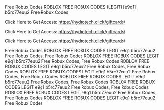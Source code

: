 Free Robux Codes ROBLOX FREE ROBUX CODES (LEGIT) [e9q1] b5rc77euu2 Free Robux Codes

Click Here to Get Access: https://hydrotech.click/giftcards/

Click Here to Get Access: https://hydrotech.click/giftcards/

Click Here to Get Access: https://hydrotech.click/giftcards/

Free Robux Codes ROBLOX FREE ROBUX CODES LEGIT e9q1 b5rc77euu2 Free Robux Codes, Free Robux Codes ROBLOX FREE ROBUX CODES LEGIT e9q1 b5rc77euu2 Free Robux Codes, Free Robux Codes ROBLOX FREE ROBUX CODES LEGIT e9q1 b5rc77euu2 Free Robux Codes, Free Robux Codes ROBLOX FREE ROBUX CODES LEGIT e9q1 b5rc77euu2 Free Robux Codes, Free Robux Codes ROBLOX FREE ROBUX CODES LEGIT e9q1 b5rc77euu2 Free Robux Codes, Free Robux Codes ROBLOX FREE ROBUX CODES LEGIT e9q1 b5rc77euu2 Free Robux Codes, Free Robux Codes ROBLOX FREE ROBUX CODES LEGIT e9q1 b5rc77euu2 Free Robux Codes, Free Robux Codes ROBLOX FREE ROBUX CODES LEGIT e9q1 b5rc77euu2 Free Robux Codes
